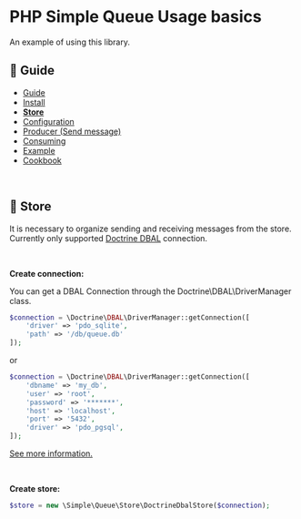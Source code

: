 PHP Simple Queue Usage basics
=============================

An example of using this library.


## :book: Guide

* [Guide](./README.md)
* [Install](./install.md)
* **[Store](./store.md)**
* [Configuration](./configuration.md)
* [Producer (Send message)](./producer.md)
* [Consuming](./consuming.md)
* [Example](./example.md)
* [Cookbook](./cookbook.md)

<br>

## :page_facing_up: Store

It is necessary to organize sending and receiving messages from the store.
Currently only supported [Doctrine DBAL](https://www.doctrine-project.org/projects/doctrine-dbal/en/latest/) connection.

<br>

**Create connection:**

You can get a DBAL Connection through the Doctrine\DBAL\DriverManager class.

```php
$connection = \Doctrine\DBAL\DriverManager::getConnection([
    'driver' => 'pdo_sqlite',
    'path' => '/db/queue.db'
]);
```

or

```php
$connection = \Doctrine\DBAL\DriverManager::getConnection([
    'dbname' => 'my_db',
    'user' => 'root',
    'password' => '*******',
    'host' => 'localhost',
    'port' => '5432',
    'driver' => 'pdo_pgsql',
]);
```

[See more information.](https://www.doctrine-project.org/projects/doctrine-dbal/en/latest/reference/configuration.html)

<br>

**Create store:**

```php
$store = new \Simple\Queue\Store\DoctrineDbalStore($connection);
```